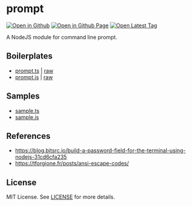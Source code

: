 # prompt

[![Open in Github](https://img.shields.io/badge/Open_in_GitHub-6e5494)](https://github.com/JamesRobertHugginsNgo/prompt)
[![Open in Github Page](https://img.shields.io/badge/Open_in_GitHub%20Page-4078c0)](https://jamesroberthugginsngo.github.io/prompt/)
[![Open Latest Tag](https://img.shields.io/badge/Open_Latest_Tag-3.0.2-6cc644)](https://github.com/JamesRobertHugginsNgo/prompt/tree/3.0.2)

A NodeJS module for command line prompt.

## Boilerplates

- [prompt.ts](./src/prompt.ts) \| [raw](./src/prompt.ts?raw=1)
- [prompt.js](./dist/prompt.js) \| [raw](./dist/prompt.js?raw=1)

## Samples

- [sample.ts](./sample/sample.ts)
- [sample.js](./sample/sample.js)

## References

- https://blog.bitsrc.io/build-a-password-field-for-the-terminal-using-nodejs-31cd6cfa235
- https://tforgione.fr/posts/ansi-escape-codes/

## License

MIT License. See [LICENSE](LICENSE) for more details.

